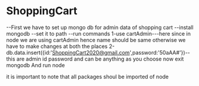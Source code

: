 # ShoppingCart

--First we have to set up mongo db for admin data of shopping cart
--install mongodb
--set it to path
--run commands
1-use cartAdmin---here since in node we are using cartAdmin hence name should be same otherwise we have to make changes at both the places
2-db.data.insert({id:'ShoppingCart2020@gmail.com',password:'50aAA#'})--this are admin id password and can be anything as you choose
now exit mongodb
And run node

it is important to note that all packages shoul be imported of node
